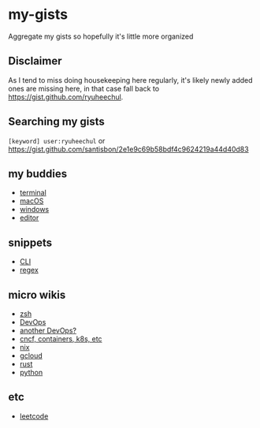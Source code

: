# my-gists
Aggregate my gists so hopefully it's little more organized

## Disclaimer
As I tend to miss doing housekeeping here regularly, it's likely newly added ones are missing here, in that case fall back to https://gist.github.com/ryuheechul. 

## Searching my gists
`[keyword] user:ryuheechul` or https://gist.github.com/santisbon/2e1e9c69b58bdf4c9624219a44d40d83


## my buddies
- [terminal](https://gist.github.com/ryuheechul/57e1e67af81bed30a607f8f716e6a189)
- [macOS](https://gist.github.com/ryuheechul/3918366306f6b7f02c250dcb0cbee4ec)
- [windows](https://gist.github.com/ryuheechul/494f4e6f08eaca34ef00ab8b238eca2a)
- [editor](https://gist.github.com/ryuheechul/55f69bb4153e9fc11eb7663019e80ac5)

## snippets
- [CLI](https://gist.github.com/ryuheechul/72aa19933d52b5d1085519dafa4ecb20)
- [regex](https://gist.github.com/ryuheechul/cd728a11e3e2b6d938b709dc6532f7d0)

## micro wikis
- [zsh](https://gist.github.com/ryuheechul/3127bc326ef104465e64be236d7b918e)
- [DevOps](https://gist.github.com/ryuheechul/c60b1531f1105b794ef627a33fd523ea)
- [another DevOps?](https://gist.github.com/ryuheechul/c77c5eadba3e71d10668614b8215b1e6)
- [cncf, containers, k8s, etc](https://gist.github.com/ryuheechul/c0d4c6bbb558d46d05336ddf5dedec73)
- [nix](https://gist.github.com/ryuheechul/a0bd4e4b69565da86301ee8cc26311e1)
- [gcloud](https://gist.github.com/ryuheechul/cdd13406b26e61ee0d6cda70d674fe04)
- [rust](https://gist.github.com/ryuheechul/cb9421409a95a9cd5bf94cd74d1627f0)
- [python](https://gist.github.com/ryuheechul/c2a71d53cb6c2ec7827b15ab8843add1)

## etc
- [leetcode](https://gist.github.com/ryuheechul/3db9025e025e0641218e9556c8f8109d)
